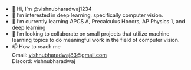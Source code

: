 - 👋 Hi, I’m @vishnubharadwaj1234
- 👀 I’m interested in deep learning, specifically computer vision.
- 🌱 I’m currently learning APCS A, Precalculus Honors, AP Physics 1, and deep learning
- 💞️ I’m looking to collaborate on small projects that utilize machine learning topics to do meaningful work in the field of computer vision.
- 📫 How to reach me<br>Gmail: vishnubharadwaj83@gmail.com<br>Discord: vishnubharadwaj

<!---
vishnubharadwaj1234/vishnubharadwaj1234 is a ✨ special ✨ repository because its `README.md` (this file) appears on your GitHub profile.
You can click the Preview link to take a look at your changes.
--->
